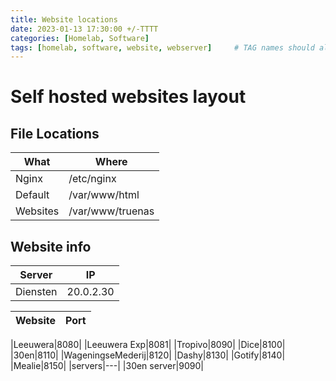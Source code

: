 ```yaml
---
title: Website locations
date: 2023-01-13 17:30:00 +/-TTTT
categories: [Homelab, Software]
tags: [homelab, software, website, webserver]     # TAG names should always be lowercase
---
```

# Self hosted websites layout

## File Locations

|What|Where|
|--|--|
|Nginx|/etc/nginx|
|Default|/var/www/html|
|Websites|/var/www/truenas|

## Website info

|Server|IP|
|--|--|
|Diensten|20.0.2.30|

|Website|Port|
|-------|----|



|Leeuwera|8080|
|Leeuwera Exp|8081|
|Tropivo|8090|
|Dice|8100|
|30en|8110|
|WageningseMederij|8120|
|Dashy|8130|
|Gotify|8140|
|Mealie|8150|
|servers|---|
|30en server|9090|
